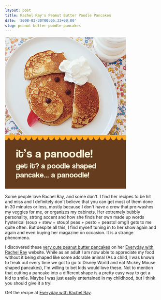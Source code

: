 ```yaml
---
layout: post
title: Rachel Ray's Peanut Butter Poodle Pancakes
date: '2008-03-30T00:05:33+00:00'
slug: peanut-butter-poodle-pancakes
---
```

<img src='/images/uploads/2008/03/poodle_pancakes.jpg' alt='poodle pancakes' class ="yellowborder"/>

Some people love Rachel Ray, and some don't. I find her recipes to be hit and miss and I definitely don't believe that you can get most of them done in 30 minutes or less, mostly because I don't have a crew that pre-washes my veggies for me, or organizes my cabinets. Her extremely bubbly personality, strong accent and how she finds her own made up words hysterical (soup + stew = stoup! peas + pesto = peasto! omg!) gets to me quite often. But despite all this, I find myself tuning in to her show again and again and even buying her magazine on occasion. It is a strange phenomena.

I discovered these <a href="http://www.rachaelraymag.com/recipes/breakfast-recipes/peanut-butter-poodle-pancakes/article.html">very cute peanut butter pancakes</a> on her <a href="http://www.rachaelraymag.com/">Everyday with Rachel Ray</a> website. While as an adult I am now able to appreciate my food without it being shaped like some adorable animal (As a child, I was known to freak out every time we got to go to Disney World and eat Mickey Mouse shaped pancakes), I'm willing to bet kids would love these. Not to mention that cutting a pancake into a different shape is a pretty easy way to get a kid to smile. Maybe I was just easily entertained in my childhood, but I think you should give it a try!

Get the recipe at <a href="http://www.rachaelraymag.com/recipes/breakfast-recipes/peanut-butter-poodle-pancakes/article.html">Everyday with Rachel Ray</a>.
